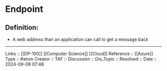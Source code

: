 # Endpoint

## Definition:

- A web address than an application can call to get a message back
---
Links :: [[DP-100]] [[Computer Science]] [[Cloud]]
Reference ::  [[Azure]]
Type :: #atom
Creator ::
TAF ::
Discussion ::
Dis_Topic :: 
Resolved ::
Date :: 2024-09-08 07:48